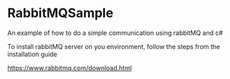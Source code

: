 # RabbitMQSample

An example of how to do a simple communication using rabbitMQ and c#

To install rabbitMQ server on you environment, follow the steps from the installation guide

https://www.rabbitmq.com/download.html
